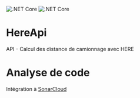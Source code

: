 ![.NET Core](https://github.com/jasonouellet/HereApi/workflows/.NET%20Core/badge.svg)
![.NET Core](https://github.com/jasonouellet/HereApi/workflows/.NET%20Core/badge.svg?branch=master&event=status)

# HereApi
API - Calcul des distance de camionnage avec HERE

# Analyse de code
Intégration à [SonarCloud](https://sonarcloud.io/dashboard?id=jasonouellet_HereApi/)
